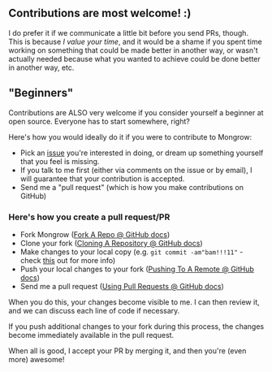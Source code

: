 ## Contributions are most welcome! :)

I do prefer it if we communicate a little bit before you send PRs, though.
This is because _I value your time_, and it would be a shame if you spent time
working on something that could be made better in another way, or wasn't
actually needed because what you wanted to achieve could be done better in
another way, etc.

## "Beginners"

Contributions are ALSO very welcome if you consider yourself a beginner
at open source. Everyone has to start somewhere, right?

Here's how you would ideally do it if you were to contribute to Mongrow:

* Pick an [issue](https://github.com/rebus-org/Mongrow/issues) you're interested in doing,
  or dream up something yourself that you feel is missing.
* If you talk to me first (either via comments on the issue or by email), I
  will guarantee that your contribution is accepted.
* Send me a "pull request" (which is how you make contributions on GitHub)

### Here's how you create a pull request/PR

* Fork Mongrow ([Fork A Repo @ GitHub docs](https://help.github.com/articles/fork-a-repo/))
* Clone your fork ([Cloning A Repository @ GitHub docs](https://help.github.com/articles/cloning-a-repository/))
* Make changes to your local copy (e.g. `git commit -am"bam!!!11"` - check [this](https://git-scm.com/book/en/v2/Git-Basics-Recording-Changes-to-the-Repository) out for more info)
* Push your local changes to your fork ([Pushing To A Remote @ GitHub docs](https://help.github.com/articles/pushing-to-a-remote/))
* Send me a pull request ([Using Pull Requests @ GitHub docs](https://help.github.com/articles/using-pull-requests/))

When you do this, your changes become visible to me. I can then review it, and we can discuss
each line of code if necessary.

If you push additional changes to your fork during this process,
the changes become immediately available in the pull request.

When all is good, I accept your PR by merging it, and then you're (even more) awesome!

